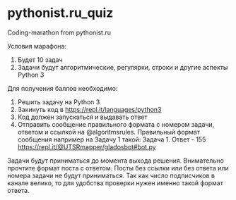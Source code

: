 # pythonist.ru_quiz
Coding-marathon from pythonist.ru

Условия марафона: 
1. Будет 10 задач
2. Задачи будут алгоритмические, регулярки, строки и другие аспекты Python 3

Для получения баллов необходимо: 

1. Решить задачу на Python 3 
2. Закинуть код в https://repl.it/languages/python3
3. Код должен запускаться и выдавать ответ
4. Отправить сообщение правильного формата с номером задачи, ответом и ссылкой на @algoritmsrules.
Правильный формат сообщения например на Задачу 1 такой: 
     Задача 1.
     Ответ - 155
     https://repl.it/@UTSRmapper/gladosbot#bot.py

Задачи будут приниматься до момента выхода решения. Внимательно прочтите формат поста с ответом.
Посты без ссылки или без ответа или номера задачи не будут приниматься.
Так как число подписчиков в канале велико, то для удобства проверки нужен именно такой формат ответа.
